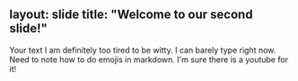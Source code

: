 layout: slide
title: "Welcome to our second slide!"
---
Your text
I am definitely too tired to be witty. I can barely type right now. Need to note how to do emojis in markdown. I'm sure there is a youtube for it!
